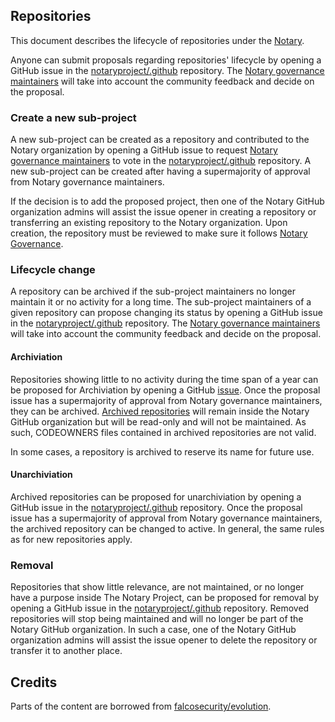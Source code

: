 ## Repositories

This document describes the lifecycle of repositories under the [Notary](https://github.com/notaryproject/).

Anyone can submit proposals regarding repositories' lifecycle by opening a GitHub issue in the
[notaryproject/.github](https://github.com/notaryproject/.github) repository. The [Notary governance maintainers](MAINTAINERS) will take into account the community feedback and decide on the proposal.

### Create a new sub-project

A new sub-project can be created as a repository and contributed to the Notary organization by opening a GitHub issue to request [Notary governance maintainers](MAINTAINERS) to vote in the
[notaryproject/.github](https://github.com/notaryproject/.github) repository. A new sub-project can be created after having a supermajority of approval from Notary governance maintainers.

If the decision is to add the proposed project, then one of the Notary GitHub organization admins will assist the issue opener in creating a repository or transferring an existing repository to the Notary organization. Upon creation, the repository must be reviewed to make sure it follows [Notary Governance](GOVERNANCE.md). 

### Lifecycle change 

A repository can be archived if the sub-project maintainers no longer maintain it or no activity for a long time. The sub-project maintainers of a given repository can propose changing its status by opening a GitHub issue in the [notaryproject/.github](https://github.com/notaryproject/.github) repository. The [Notary governance maintainers](MAINTAINERS) will take into account the community feedback and decide on the proposal.

#### Archiviation

Repositories showing little to no activity during the time span of a year can be proposed for Archiviation by opening a GitHub [issue](https://github.com/notaryproject/.github/issues). Once the proposal issue has a supermajority of approval from Notary governance maintainers, they can be archived. [Archived repositories](https://docs.github.com/en/repositories/archiving-a-github-repository/archiving-repositories) will remain inside the Notary GitHub organization but will be read-only and will not be maintained. As such, CODEOWNERS files contained in archived repositories are not valid.

In some cases, a repository is archived to reserve its name for future use.

#### Unarchiviation

Archived repositories can be proposed for unarchiviation by opening a GitHub issue in the [notaryproject/.github](https://github.com/notaryproject/.github) repository. Once the proposal issue has a supermajority of approval from Notary governance maintainers, the archived repository can be changed to active. In general, the same rules as for new repositories apply. 

### Removal

Repositories that show little relevance, are not maintained, or no longer have a purpose inside The Notary Project, can be proposed for removal by opening a GitHub issue in the [notaryproject/.github](https://github.com/notaryproject/.github) repository. Removed repositories will stop being maintained and will no longer be part of the Notary GitHub organization. In such a case, one of the Notary GitHub organization admins will assist the issue opener to delete the repository or transfer it to another place.

## Credits

Parts of the content are borrowed from [falcosecurity/evolution](https://github.com/falcosecurity/evolution/blob/main/REPOSITORIES.md).